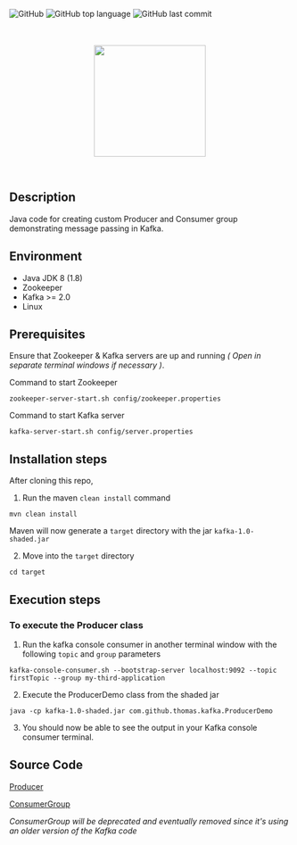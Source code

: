 ![GitHub](https://img.shields.io/github/license/Thomas-George-T/Kafka-Producer-Consumer-Group-Message-Passing?style=plastic)
![GitHub top language](https://img.shields.io/github/languages/top/Thomas-George-T/Kafka-Producer-Consumer-Group-Message-Passing?style=plastic)
![GitHub last commit](https://img.shields.io/github/last-commit/Thomas-George-T/Kafka-Producer-Consumer-Group-Message-Passing?style=plastic)

<p align="center">
  <br>
  <br>
  <a href="#">
    <img height=200 src="https://cdn.svgporn.com/logos/kafka.svg">
  </a>
  <br>
</p>
<br>

## Description
Java code for creating custom Producer and Consumer group demonstrating message passing in Kafka.

## Environment

* Java JDK 8 (1.8)
* Zookeeper
* Kafka >= 2.0
* Linux

## Prerequisites 

Ensure that Zookeeper & Kafka servers are up and running *( Open in separate terminal windows if necessary )*.

Command to start Zookeeper

```
zookeeper-server-start.sh config/zookeeper.properties
```

Command to start Kafka server

```
kafka-server-start.sh config/server.properties
```

## Installation steps

After cloning this repo,

1. Run the maven `clean install` command

```
mvn clean install
```

Maven will now generate a `target` directory with the jar `kafka-1.0-shaded.jar`

2. Move into the `target` directory

```
cd target
```

## Execution steps

### To execute the Producer class

1. Run the kafka console consumer in another terminal window with the following `topic` and `group` parameters

```
kafka-console-consumer.sh --bootstrap-server localhost:9092 --topic firstTopic --group my-third-application
```

2. Execute the ProducerDemo class from the shaded jar

```
java -cp kafka-1.0-shaded.jar com.github.thomas.kafka.ProducerDemo
```

3. You should now be able to see the output in your Kafka console consumer terminal.

## Source Code

[Producer](src/main/java/com/github/thomas/kafka/ProducerDemo.java)

[ConsumerGroup](old_src/kafkaConsumerGroup/SimpleConsumer.java)

*ConsumerGroup will be deprecated and eventually removed since it's using an older version of the Kafka code*
